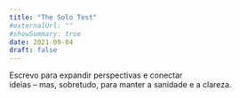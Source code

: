 ```yaml
---
title: "The Solo Test"
#externalUrl: ""
#showSummary: true
date: 2021-09-04
draft: false
---
```


Escrevo para expandir perspectivas e conectar <br> ideias – mas, sobretudo, para manter a sanidade e a clareza.